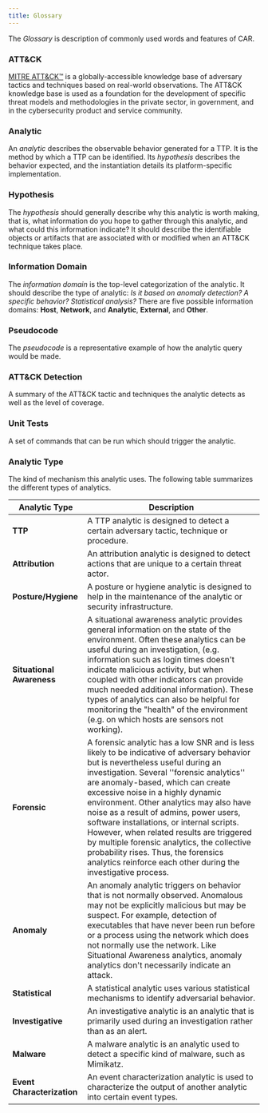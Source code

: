 ```yaml
---
title: Glossary
---
```


The *Glossary* is description of commonly used words and features of CAR.

### ATT&CK
[MITRE ATT&CK™](https://attack.mitre.org) is a globally-accessible knowledge base of adversary tactics and techniques based on real-world observations. The ATT&CK knowledge base is used as a foundation for the development of specific threat models and methodologies in the private sector, in government, and in the cybersecurity product and service community. 

### Analytic
An *analytic* describes the observable behavior generated for a TTP. It is the method by which a TTP can be identified. Its *hypothesis* describes the behavior expected, and the instantiation details its platform-specific implementation.

### Hypothesis
The *hypothesis* should generally describe why this analytic is worth making, that is, what information do you hope to gather through this analytic, and what could this information indicate? It should describe the identifiable objects or artifacts that are associated with or modified when an ATT&CK technique takes place.

### Information Domain
The *information domain* is the top-level categorization of the analytic. It should describe the type of analytic: *Is it based on anomaly detection? A specific behavior? Statistical analysis?* There are five possible information domains: **Host**, **Network**, and **Analytic**, **External**, and **Other**.

### Pseudocode
The *pseudocode* is a representative example of how the analytic query would be made.

### ATT&CK Detection 
A summary of the ATT&CK tactic and techniques the analytic detects as well as the level of coverage.

### Unit Tests
A set of commands that can be run which should trigger the analytic.

### Analytic Type
The kind of mechanism this analytic uses. 
The following table summarizes the different types of analytics.

Analytic Type|Description
---|---
**TTP**| A TTP analytic is designed to detect a certain adversary tactic, technique or procedure.
**Attribution**| An attribution analytic is designed to detect actions that are unique to a certain threat actor.
**Posture/Hygiene**|A posture or hygiene analytic is designed to help in the maintenance of the analytic or security infrastructure.
**Situational Awareness**|A situational awareness analytic provides general information on the state of the environment. Often these analytics can be useful during an investigation, (e.g. information such as login times doesn't indicate malicious activity, but when coupled with other indicators can provide much needed additional information). These types of analytics can also be helpful for monitoring the "health" of the environment (e.g. on which hosts are sensors not working).
**Forensic**|A forensic analytic has a low SNR and is less likely to be indicative of adversary behavior but is nevertheless useful during an investigation. Several ''forensic analytics'' are anomaly-based, which can create excessive noise in a highly dynamic environment. Other analytics may also have noise as a result of admins, power users, software installations, or internal scripts. However, when related results are triggered by multiple forensic analytics, the collective probability rises. Thus, the forensics analytics reinforce each other during the investigative process.
**Anomaly**|An anomaly analytic triggers on behavior that is not normally observed. Anomalous may not be explicitly malicious but may be suspect. For example, detection of executables that have never been run before or a process using the network which does not normally use the network. Like Situational Awareness analytics, anomaly analytics don't necessarily indicate an attack.
**Statistical**|A statistical analytic uses various statistical mechanisms to identify adversarial behavior.
**Investigative**|An investigative analytic is an analytic that is primarily used during an investigation rather than as an alert.
**Malware**|A malware analytic is an analytic used to detect a specific kind of malware, such as Mimikatz.
**Event Characterization**|An event characterization analytic is used to characterize the output of another analytic into certain event types.
